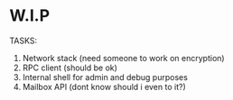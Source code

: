# W.I.P
TASKS:
  1. Network stack (need someone to work on encryption)
  2. RPC client (should be ok)
  3. Internal shell for admin and debug purposes
  4. Mailbox API (dont know should i even to it?)
